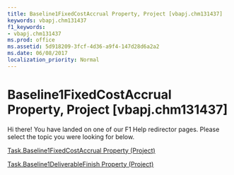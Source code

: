 ```yaml
---
title: Baseline1FixedCostAccrual Property, Project [vbapj.chm131437]
keywords: vbapj.chm131437
f1_keywords:
- vbapj.chm131437
ms.prod: office
ms.assetid: 5d918209-3fcf-4d36-a9f4-147d28d6a2a2
ms.date: 06/08/2017
localization_priority: Normal
---
```



# Baseline1FixedCostAccrual Property, Project [vbapj.chm131437]

Hi there! You have landed on one of our F1 Help redirector pages. Please select the topic you were looking for below.

[Task.Baseline1FixedCostAccrual Property (Project)](http://msdn.microsoft.com/library/1336ebeb-c94d-ff55-9836-0187cdbc8e2f%28Office.15%29.aspx)

[Task.Baseline1DeliverableFinish Property (Project)](http://msdn.microsoft.com/library/d46dfbc8-ac5b-6fef-6112-ba80a3a08a3f%28Office.15%29.aspx)


